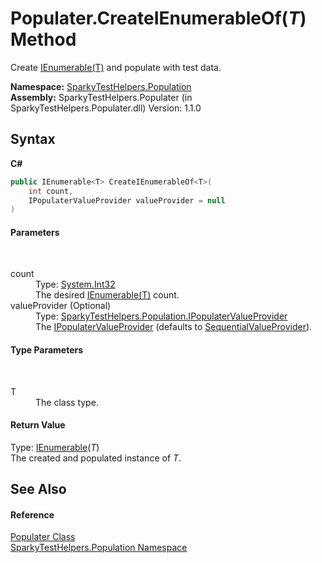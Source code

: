 # Populater.CreateIEnumerableOf(*T*) Method 
 

Create <a href="http://msdn2.microsoft.com/en-us/library/9eekhta0" target="_blank">IEnumerable(T)</a> and populate with test data.

**Namespace:**&nbsp;<a href="N_SparkyTestHelpers_Population.md">SparkyTestHelpers.Population</a><br />**Assembly:**&nbsp;SparkyTestHelpers.Populater (in SparkyTestHelpers.Populater.dll) Version: 1.1.0

## Syntax

**C#**<br />
``` C#
public IEnumerable<T> CreateIEnumerableOf<T>(
	int count,
	IPopulaterValueProvider valueProvider = null
)

```


#### Parameters
&nbsp;<dl><dt>count</dt><dd>Type: <a href="http://msdn2.microsoft.com/en-us/library/td2s409d" target="_blank">System.Int32</a><br />The desired <a href="http://msdn2.microsoft.com/en-us/library/9eekhta0" target="_blank">IEnumerable(T)</a> count.</dd><dt>valueProvider (Optional)</dt><dd>Type: <a href="T_SparkyTestHelpers_Population_IPopulaterValueProvider.md">SparkyTestHelpers.Population.IPopulaterValueProvider</a><br />The <a href="T_SparkyTestHelpers_Population_IPopulaterValueProvider.md">IPopulaterValueProvider</a> (defaults to <a href="T_SparkyTestHelpers_Population_SequentialValueProvider.md">SequentialValueProvider</a>).</dd></dl>

#### Type Parameters
&nbsp;<dl><dt>T</dt><dd>The class type.</dd></dl>

#### Return Value
Type: <a href="http://msdn2.microsoft.com/en-us/library/9eekhta0" target="_blank">IEnumerable</a>(*T*)<br />The created and populated instance of *T*.

## See Also


#### Reference
<a href="T_SparkyTestHelpers_Population_Populater.md">Populater Class</a><br /><a href="N_SparkyTestHelpers_Population.md">SparkyTestHelpers.Population Namespace</a><br />